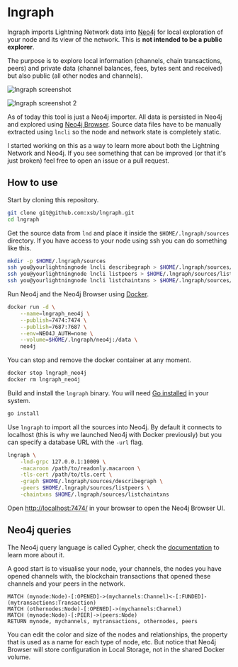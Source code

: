 # lngraph

lngraph imports Lightning Network data into [Neo4j](https://neo4j.com/product/) for local exploration of your node and its view of the network. This is **not intended to be a public explorer**.

The purpose is to explore local information (channels, chain transactions, peers) and private data (channel balances, fees, bytes sent and received) but also public (all other nodes and channels).

![lngraph screenshot](https://raw.githubusercontent.com/xsb/lngraph/master/img/screenshot.png)

![lngraph screenshot 2](https://raw.githubusercontent.com/xsb/lngraph/master/img/screenshot2.png)

As of today this tool is just a Neo4j importer. All data is persisted in Neo4j and explored using [Neo4j Browser](https://neo4j.com/developer/guide-neo4j-browser/). Source data files have to be manually extracted using `lncli` so the node and network state is completely static.

I started working on this as a way to learn more about both the Lightning Network and Neo4j. If you see something that can be improved (or that it's just broken) feel free to open an issue or a pull request.

## How to use

Start by cloning this repository.

```sh
git clone git@github.com:xsb/lngraph.git
cd lngraph
```

Get the source data from `lnd` and place it inside the `$HOME/.lngraph/sources` directory. If you have access to your node using ssh you can do something like this.

```sh
mkdir -p $HOME/.lngraph/sources
ssh you@yourlightningnode lncli describegraph > $HOME/.lngraph/sources/describegraph
ssh you@yourlightningnode lncli listpeers > $HOME/.lngraph/sources/listpeers
ssh you@yourlightningnode lncli listchaintxns > $HOME/.lngraph/sources/listchaintxns
```

Run Neo4j and the Neo4j Browser using [Docker](https://docs.docker.com/install).

```sh
docker run -d \
    --name=lngraph_neo4j \
    --publish=7474:7474 \
    --publish=7687:7687 \
    --env=NEO4J_AUTH=none \
    --volume=$HOME/.lngraph/neo4j:/data \
    neo4j
```

You can stop and remove the docker container at any moment.

```sh
docker stop lngraph_neo4j
docker rm lngraph_neo4j
```

Build and install the `lngraph` binary. You will need [Go installed](https://golang.org/dl/) in your system.

```sh
go install
```

Use `lngraph` to import all the sources into Neo4j. By default it connects to localhost (this is why we launched Neo4j with Docker previously) but you can specify a database URL with the `-url` flag.

```sh
lngraph \
    -lnd-grpc 127.0.0.1:10009 \
    -macaroon /path/to/readonly.macaroon \
    -tls-cert /path/to/tls.cert \
    -graph $HOME/.lngraph/sources/describegraph \
    -peers $HOME/.lngraph/sources/listpeers \
    -chaintxns $HOME/.lngraph/sources/listchaintxns
```

Open [http://localhost:7474/](http://localhost:7474/) in your browser to open the Neo4j Browser UI.

## Neo4j queries

The Neo4j query language is called Cypher, check the [documentation](https://neo4j.com/developer/cypher/) to learn more about it.

A good start is to visualise your node, your channels, the nodes you have opened channels with, the blockchain transactions that opened these channels and your peers in the network.

```cypher
MATCH (mynode:Node)-[:OPENED]->(mychannels:Channel)<-[:FUNDED]-(mytransactions:Transaction)
MATCH (othernodes:Node)-[:OPENED]->(mychannels:Channel)
MATCH (mynode:Node)-[:PEER]->(peers:Node)
RETURN mynode, mychannels, mytransactions, othernodes, peers
```

You can edit the color and size of the nodes and relationships, the property that is used as a name for each type of node, etc. But notice that Neo4j Browser will store configuration in Local Storage, not in the shared Docker volume.
